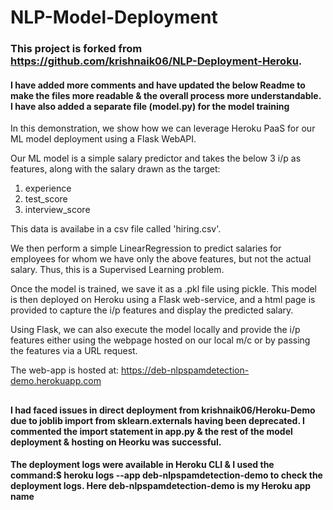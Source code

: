 # NLP-Model-Deployment
### This project is forked from https://github.com/krishnaik06/NLP-Deployment-Heroku.
#### I have added more comments and have updated the below Readme to make the files more readable & the overall process more understandable. I have also added a separate file (model.py) for the model training

In this demonstration, we show how we can leverage Heroku PaaS for our ML model deployment using a Flask WebAPI.

Our ML model is a simple salary predictor and takes the below 3 i/p as features, along with the salary drawn as the target:
1. experience
2. test_score
3. interview_score

This data is availabe in a csv file called 'hiring.csv'.

We then perform a simple LinearRegression to predict salaries for employees for whom we have only the above features, but not the actual salary. Thus, this is a Supervised Learning problem.

Once the model is trained, we save it as a .pkl file using pickle. This model is then deployed on Heroku using a Flask web-service, and a html page is provided to capture the i/p features and display the predicted salary.

Using Flask, we can also execute the model locally and provide the i/p features either using the webpage hosted on our local m/c or by passing the features via a URL request.

The web-app is hosted at:
https://deb-nlpspamdetection-demo.herokuapp.com
##
#### I had faced issues in direct deployment from krishnaik06/Heroku-Demo due to joblib import from sklearn.externals having been deprecated. I commented the import statement in app.py & the rest of the model deployment & hosting on Heorku was successful.
#### The deployment logs were available in Heroku CLI & I used the command:$ heroku logs --app deb-nlpspamdetection-demo to check the deployment logs. Here deb-nlpspamdetection-demo is my Heroku app name ####
